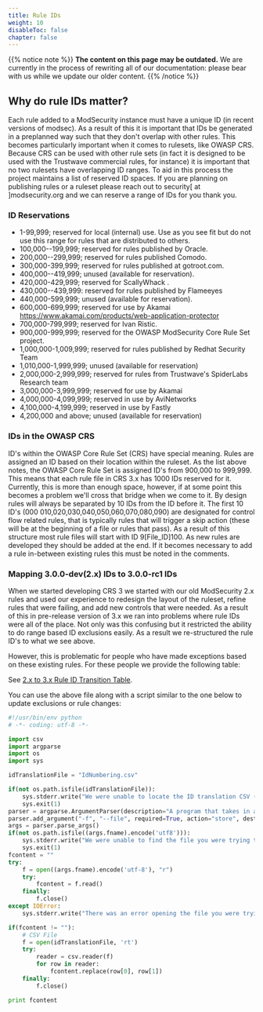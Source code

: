 ```yaml
---
title: Rule IDs
weight: 10
disableToc: false
chapter: false
---
```


{{% notice note %}}
**The content on this page may be outdated.** We are currently in the process of rewriting all of our documentation: please bear with us while we update our older content.
{{% /notice %}}

## Why do rule IDs matter?

Each rule added to a ModSecurity instance must have a unique ID (in
recent versions of modsec). As a result of this it is important that IDs
be generated in a preplanned way such that they don\'t overlap with
other rules. This becomes particularly important when it comes to
rulesets, like OWASP CRS. Because CRS can be used with other rule sets
(in fact it is designed to be used with the Trustwave commercial rules,
for instance) it is important that no two rulesets have overlapping ID
ranges. To aid in this process the project maintains a list of reserved
ID spaces. If you are planning on publishing rules or a ruleset please
reach out to security\[ at \]modsecurity.org and we can reserve a range
of IDs for you thank you.

### ID Reservations

-   1-99,999; reserved for local (internal) use. Use as you see fit but
    do not use this range for rules that are distributed to others.
-   100,000--199,999; reserved for rules published by Oracle.
-   200,000--299,999; reserved for rules published Comodo.
-   300,000-399,999; reserved for rules published at gotroot.com.
-   400,000--419,999; unused (available for reservation).
-   420,000-429,999; reserved for ScallyWhack .
-   430,000--439,999: reserved for rules published by Flameeyes
-   440,000-599,999; unused (available for reservation).
-   600,000-699,999; reserved for use by Akamai
    <https://www.akamai.com/products/web-application-protector>
-   700,000-799,999; reserved for Ivan Ristic.
-   900,000-999,999; reserved for the OWASP ModSecurity Core Rule Set
    project.
-   1,000,000-1,009,999; reserved for rules published by Redhat Security
    Team
-   1,010,000-1,999,999; unused (available for reservation)
-   2,000,000-2,999,999; reserved for rules from Trustwave\'s SpiderLabs
    Research team
-   3,000,000-3,999,999; reserved for use by Akamai
-   4,000,000-4,099,999; reserved in use by AviNetworks
-   4,100,000-4,199,999; reserved in use by Fastly
-   4,200,000 and above; unused (available for reservation)

### IDs in the OWASP CRS

ID's within the OWASP Core Rule Set (CRS) have special meaning. Rules
are assigned an ID based on their location within the ruleset. As the
list above notes, the OWASP Core Rule Set is assigned ID's from 900,000
to 999,999. This means that each rule file in CRS 3.x has 1000 IDs
reserved for it. Currently, this is more than enough space, however, if
at some point this becomes a problem we'll cross that bridge when we
come to it. By design rules will always be separated by 10 IDs from the
ID before it. The first 10 ID's (000
010,020,030,040,050,060,070,080,090) are designated for control flow
related rules, that is typically rules that will trigger a skip action
(these will be at the beginning of a file or rules that pass). As a
result of this structure most rule files will start with ID
9\[File_ID\]100. As new rules are developed they should be added at the
end. If it becomes necessary to add a rule in-between existing rules
this must be noted in the comments.

### Mapping 3.0.0-dev(2.x) IDs to 3.0.0-rc1 IDs

When we started developing CRS 3 we started with our old ModSecurity 2.x
rules and used our experience to redesign the layout of the ruleset,
refine rules that were failing, and add new controls that were needed.
As a result of this in pre-release version of 3.x we ran into problems
where rule IDs were all of the place. Not only was this confusing but it
restricted the ability to do range based ID exclusions easily. As a
result we re-structured the rule ID\'s to what we see above.

However, this is problematic for people who have made exceptions based
on these existing rules. For these people we provide the following
table:

See [2.x to 3.x Rule ID Transition Table](data/IdNumbering.csv).

You can use the above file along with a script similar to the one below
to update exclusions or rule changes:

```python
#!/usr/bin/env python
# -*- coding: utf-8 -*-

import csv
import argparse
import os
import sys

idTranslationFile = "IdNumbering.csv"

if(not os.path.isfile(idTranslationFile)):
    sys.stderr.write("We were unable to locate the ID translation CSV (idNumbering.csv) please place this is the same directory as this script\n")
    sys.exit(1)
parser = argparse.ArgumentParser(description="A program that takes in an exceptions file and renumbers all the ID to match OWASP CRS 3.0-rc1 numbers. Output will be directed to STDOUT and can be used to overwrite the file using '>'")
parser.add_argument("-f", "--file", required=True, action="store", dest="fname", help="the file to be renumbered")
args = parser.parse_args()
if(not os.path.isfile((args.fname).encode('utf8'))):
    sys.stderr.write("We were unable to find the file you were trying to upate the ID numbers in, please check your path\n")
    sys.exit(1)
fcontent = ""
try:
    f = open((args.fname).encode('utf-8'), "r")
    try:
        fcontent = f.read()
    finally:
        f.close()
except IOError:
    sys.stderr.write("There was an error opening the file you were trying to update")

if(fcontent != ""):
    # CSV File
    f = open(idTranslationFile, 'rt')
    try:
        reader = csv.reader(f)
        for row in reader:
            fcontent.replace(row[0], row[1])
    finally:
        f.close()

print fcontent
```
